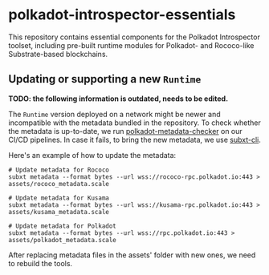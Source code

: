 # polkadot-introspector-essentials

This repository contains essential components for the Polkadot Introspector toolset, including pre-built runtime modules for Polkadot- and Rococo-like Substrate-based blockchains.

## Updating or supporting a new `Runtime`

**TODO: the following information is outdated, needs to be edited.**

The `Runtime` version deployed on a network might be newer and incompatible with the metadata bundled in the repository. To check whether the metadata is up-to-date, we run [polkadot-metadata-checker](../metadata-checker/README.md) on our CI/CD pipelines. In case it fails, to bring the new metadata, we use [subxt-cli](https://github.com/paritytech/subxt/#downloading-metadata-from-a-substrate-node).

Here's an example of how to update the metadata:

```
# Update metadata for Rococo
subxt metadata --format bytes --url wss://rococo-rpc.polkadot.io:443 > assets/rococo_metadata.scale

# Update metadata for Kusama
subxt metadata --format bytes --url wss://kusama-rpc.polkadot.io:443 > assets/kusama_metadata.scale

# Update metadata for Polkadot
subxt metadata --format bytes --url wss://rpc.polkadot.io:443 > assets/polkadot_metadata.scale
```

After replacing metadata files in the assets' folder with new ones, we need to rebuild the tools.
